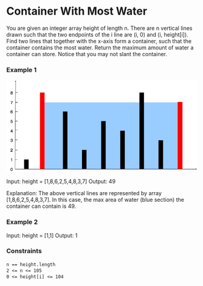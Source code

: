 # Container With Most Water

You are given an integer array height of length n. There are n vertical lines drawn such that the two endpoints of the i line are (i, 0) and (i, height[i]).
Find two lines that together with the x-axis form a container, such that the container contains the most water.
Return the maximum amount of water a container can store.
Notice that you may not slant the container.

### Example 1

![Example 1](question_11.jpg)

Input: height = [1,8,6,2,5,4,8,3,7]
Output: 49

Explanation: The above vertical lines are represented by array [1,8,6,2,5,4,8,3,7]. In this case, the max area of water (blue section) the container can contain is 49.

### Example 2

Input: height = [1,1]
Output: 1

### Constraints

    n == height.length
    2 <= n <= 105
    0 <= height[i] <= 104
